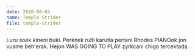 ```yaml
---
date: 2020-08-03
name: Temple Strider
file: temple-strider
---
```


Luru soek kineni buki. Perknek rulti karutla pertani Rhodes PIANOok jon vusme beh'erak. Hejon WAS GOING TO PLAY zyrkcani chigo tercektada.